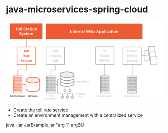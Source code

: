 # java-microservices-spring-cloud

![image info](./application_design.png)

- Create the toll rate service
- Create an environment management with a centralized service


java -jar JarExample.jar "arg 1" arg2@